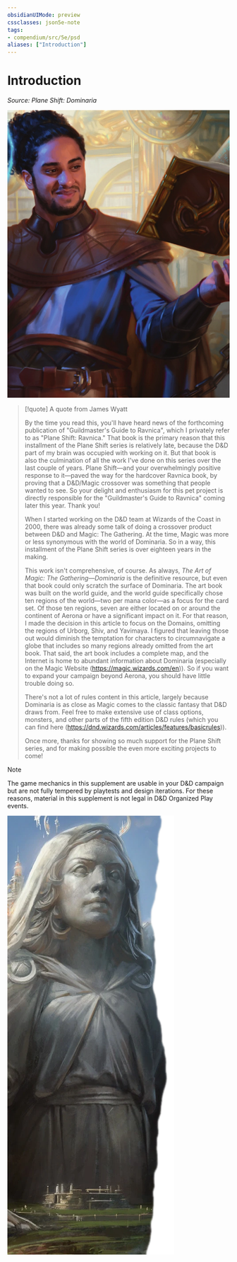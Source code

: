 ```yaml
---
obsidianUIMode: preview
cssclasses: json5e-note
tags:
- compendium/src/5e/psd
aliases: ["Introduction"]
---
```

# Introduction
*Source: Plane Shift: Dominaria* 

![Tolarian Scholar](https://raw.githubusercontent.com/5etools-mirror-3/5etools-img/main/book/PSD/001.webp#center)

> [!quote] A quote from James Wyatt  
> 
> By the time you read this, you'll have heard news of the forthcoming publication of "Guildmaster's Guide to Ravnica", which I privately refer to as "Plane Shift: Ravnica." That book is the primary reason that this installment of the Plane Shift series is relatively late, because the D&D part of my brain was occupied with working on it. But that book is also the culmination of all the work I've done on this series over the last couple of years. Plane Shift—and your overwhelmingly positive response to it—paved the way for the hardcover Ravnica book, by proving that a D&D/Magic crossover was something that people wanted to see. So your delight and enthusiasm for this pet project is directly responsible for the "Guildmaster's Guide to Ravnica" coming later this year. Thank you!
> 
> When I started working on the D&D team at Wizards of the Coast in 2000, there was already some talk of doing a crossover product between D&D and Magic: The Gathering. At the time, Magic was more or less synonymous with the world of Dominaria. So in a way, this installment of the Plane Shift series is over eighteen years in the making.
> 
> This work isn't comprehensive, of course. As always, *The Art of Magic: The Gathering—Dominaria* is the definitive resource, but even that book could only scratch the surface of Dominaria. The art book was built on the world guide, and the world guide specifically chose ten regions of the world—two per mana color—as a focus for the card set. Of those ten regions, seven are either located on or around the continent of Aerona or have a significant impact on it. For that reason, I made the decision in this article to focus on the Domains, omitting the regions of Urborg, Shiv, and Yavimaya. I figured that leaving those out would diminish the temptation for characters to circumnavigate a globe that includes so many regions already omitted from the art book. That said, the art book includes a complete map, and the Internet is home to abundant information about Dominaria (especially on the Magic Website (https://magic.wizards.com/en)). So if you want to expand your campaign beyond Aerona, you should have little trouble doing so.
> 
> There's not a lot of rules content in this article, largely because Dominaria is as close as Magic comes to the classic fantasy that D&D draws from. Feel free to make extensive use of class options, monsters, and other parts of the fifth edition D&D rules (which you can find here (https://dnd.wizards.com/articles/features/basicrules)).
> 
> Once more, thanks for showing so much support for the Plane Shift series, and for making possible the even more exciting projects to come!

> [!note]
> The game mechanics in this supplement are usable in your D&D campaign but are not fully tempered by playtests and design iterations. For these reasons, material in this supplement is not legal in D&D Organized Play events.

![Clifftop Retreat](https://raw.githubusercontent.com/5etools-mirror-3/5etools-img/main/book/PSD/002.webp#center)